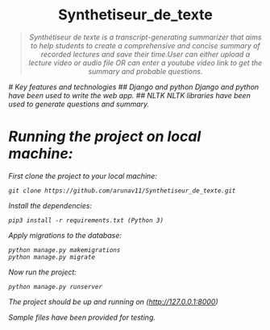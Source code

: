 <div align="center">
<h1>Synthetiseur_de_texte</h1>
<blockquote>
<p><i>Synthétiseur de texte is a transcript-generating summarizer that aims to help students to create a comprehensive and concise summary of recorded lectures and save their time.User can either upload a lecture video or audio file OR can enter a youtube video link to get the summary and probable questions.</b></p>
	</blockquote>
</div>
# Key features and technologies
## Django and python 
Django and python have been used to write the web app.
## NLTK
NLTK libraries have been used to generate questions and summary.

# Running the project on local machine:
First clone the project to your local machine:
```
git clone https://github.com/arunav11/Synthetiseur_de_texte.git
```
Install the dependencies:
```
pip3 install -r requirements.txt (Python 3)
```
Apply migrations to the database:
```
python manage.py makemigrations
python manage.py migrate
```
Now run the project:
```
python manage.py runserver
```

The project should be up and running on (http://127.0.0.1:8000)

Sample files have been provided for testing.
 
